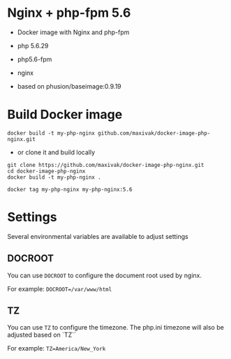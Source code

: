 # Nginx + php-fpm 5.6

* Docker image with Nginx and php-fpm

* php 5.6.29
* php5.6-fpm
* nginx


* based on phusion/baseimage:0.9.19



# Build Docker image

```
docker build -t my-php-nginx github.com/maxivak/docker-image-php-nginx.git
```


* or clone it and build locally

```
git clone https://github.com/maxivak/docker-image-php-nginx.git
cd docker-image-php-nginx
docker build -t my-php-nginx .

docker tag my-php-nginx my-php-nginx:5.6
```



# Settings
Several environmental variables are available to adjust settings

## DOCROOT

You can use `DOCROOT` to configure the document root used by nginx.

For example: `DOCROOT=/var/www/html`

## TZ

You can use `TZ` to configure the timezone. The php.ini timezone will also be adjusted based on `TZ``

For example: `TZ=America/New_York`
